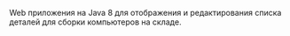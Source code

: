 Web приложения на Java 8 для отображения и редактирования списка деталей для сборки компьютеров на складе.
